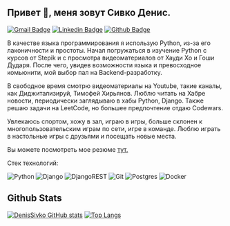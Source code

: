 ## Привет 👋, меня зовут Сивко Денис.
[![Gmail Badge](https://img.shields.io/badge/-densivko2306@yandex.ru-c14438?style=flat&logo=Gmail&logoColor=white&link=mailto:densivko2306@yandex.ru)](mailto:densivko2306@yandex.ru) 
[![Linkedin Badge](https://img.shields.io/badge/-denissivko-0072b1?style=flat&logo=Linkedin&logoColor=white&link=https://www.linkedin.com/in/denissivko/)](https://www.linkedin.com/in/denissivko/) [![Github Badge](https://img.shields.io/badge/-DenisSivko-grey?style=flat&logo=github&logoColor=white&link=https://github.com/DenisSivko/)](https://www.github.com/DenisSivko/) <p align='left'>В качестве языка программирования я использую Python, из-за его лаконичности и простоты. Начал погружаться в изучение Python с курсов от Stepik и с просмотра видеоматериалов от Хауди Хо и Гоши Дударя. После чего, увидев возможности языка и превосходное комьюнити, мой выбор пал на Backend-разработку.

В свободное время смотрю видеоматериалы на Youtube, такие каналы, как Диджитализируй, Тимофей Хирьянов. Люблю читать на Хабре новости, периодически заглядываю в хабы Python, Django. Также решаю задачи на LeetCode, но большее предпочтение отдаю Codewars.

Увлекаюсь спортом, хожу в зал, играю в игры, больше склонен к многопользовательским играм по сети, игре в команде. Люблю играть в настольные игры с друзьями и посещать новые места.</p><p align='left'> Вы можете посмотреть мое резюме <a href='https://disk.yandex.ru/i/z21X-V6-qODz7Q' target=_blank><u>тут</u>.</a></p>

<p align='left'>Стек технологий:</p>

![Python](https://img.shields.io/badge/python-3670A0?style=for-the-badge&logo=python&logoColor=ffdd54) ![Django](https://img.shields.io/badge/django-%23092E20.svg?style=for-the-badge&logo=django&logoColor=white) ![DjangoREST](https://img.shields.io/badge/DJANGO-REST-ff1709?style=for-the-badge&logo=django&logoColor=white&color=ff1709&labelColor=gray)  ![Git](https://img.shields.io/badge/git-%23F05033.svg?style=for-the-badge&logo=git&logoColor=white) ![Postgres](https://img.shields.io/badge/postgres-%23316192.svg?style=for-the-badge&logo=postgresql&logoColor=white) ![Docker](https://img.shields.io/badge/docker-%230db7ed.svg?style=for-the-badge&logo=docker&logoColor=white)
## Github Stats

[![DenisSivko GitHub stats](https://github-readme-stats.vercel.app/api?username=DenisSivko&theme=tokyonight&show_icons=true&hide=issues)](https://github.com/DenisSivko/github-readme-stats)
[![Top Langs](https://github-readme-stats.vercel.app/api/top-langs/?username=DenisSivko&layout=compact&langs_count=6&hide=roff,html,css&theme=tokyonight&exclude_repo=Wine_Shop)](https://github.com/DenisSivko/github-readme-stats)
